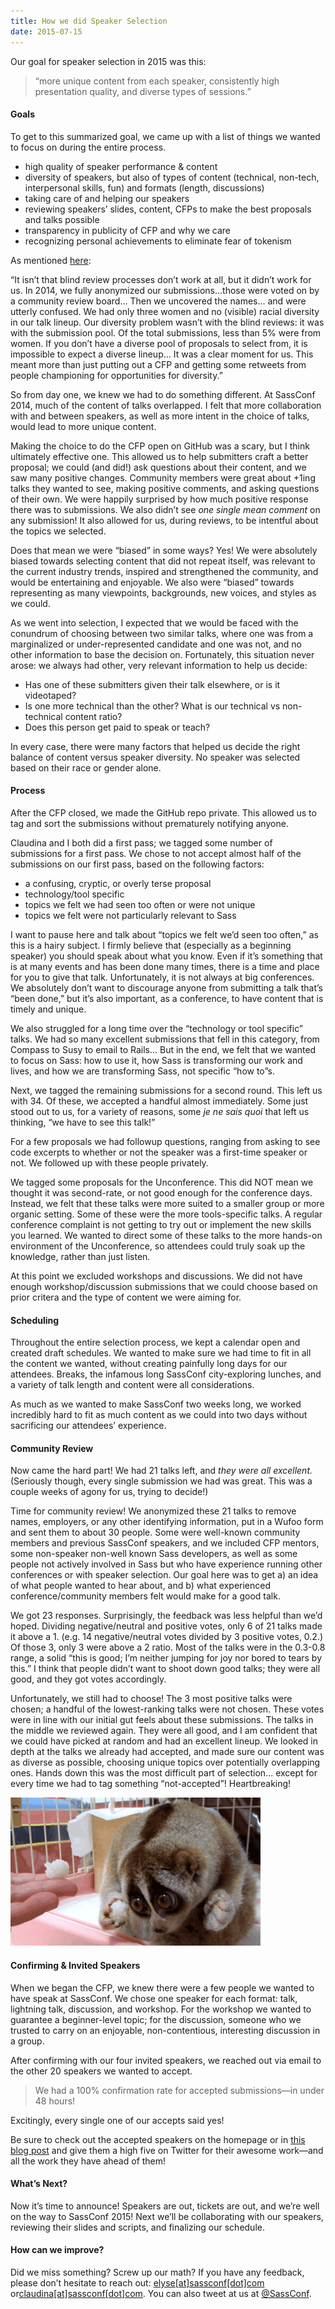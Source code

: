 ```yaml
---
title: How we did Speaker Selection
date: 2015-07-15
---
```


Our goal for speaker selection in 2015 was this:

> “more unique content from each speaker, consistently high presentation quality, and diverse types of sessions.”

#### Goals

To get to this summarized goal, we came up with a list of things we wanted to focus on during the entire process.

* high quality of speaker performance & content
* diversity of speakers, but also of types of content (technical, non-tech, interpersonal skills, fun) and formats (length, discussions)
* taking care of and helping our speakers
* reviewing speakers’ slides, content, CFPs to make the best proposals and talks possible
* transparency in publicity of CFP and why we care
* recognizing personal achievements to eliminate fear of tokenism

As mentioned <a href="/blog/posts/changing-our-cfp/">here</a>:

“It isn’t that blind review processes don’t work at all, but it didn’t work for us. In 2014, we fully anonymized our submissions...those were voted on by a community review board... Then we uncovered the names... and were utterly confused. We had only three women and no (visible) racial diversity in our talk lineup. Our diversity problem wasn’t with the blind reviews: it was with the submission pool. Of the total submissions, less than 5% were from women. If you don’t have a diverse pool of proposals to select from, it is impossible to expect a diverse lineup... It was a clear moment for us. This meant more than just putting out a CFP and getting some retweets from people championing for opportunities for diversity.”

So from day one, we knew we had to do something different. At SassConf 2014, much of the content of talks overlapped. I felt that more collaboration with and between speakers, as well as more intent in the choice of talks, would lead to more unique content.

Making the choice to do the CFP open on GitHub was a scary, but I think ultimately effective one. This allowed us to help submitters craft a better proposal; we could (and did!) ask questions about their content, and we saw many positive changes. Community members were great about +1ing talks they wanted to see, making positive comments, and asking questions of their own. We were happily surprised by how much positive response there was to submissions. We also didn’t see _one single mean comment_ on any submission! It also allowed for us, during reviews, to be intentful about the topics we selected.

Does that mean we were “biased” in some ways? Yes! We were absolutely biased towards selecting content that did not repeat itself, was relevant to the current industry trends, inspired and strengthened the community, and would be entertaining and enjoyable. We also were “biased” towards representing as many viewpoints, backgrounds, new voices, and styles as we could. 

As we went into selection, I expected that we would be faced with the conundrum of choosing between two similar talks, where one was from a marginalized or under-represented candidate and one was not, and no other information to base the decision on. Fortunately, this situation never arose: we always had other, very relevant information to help us decide:

* Has one of these submitters given their talk elsewhere, or is it videotaped?
* Is one more technical than the other? What is our technical vs non-technical content ratio?
* Does this person get paid to speak or teach?

In every case, there were many factors that helped us decide the right balance of content versus speaker diversity. No speaker was selected based on their race or gender alone.

#### Process

After the CFP closed, we made the GitHub repo private. This allowed us to tag and sort the submissions without prematurely notifying anyone.

Claudina and I both did a first pass; we tagged some number of submissions for a first pass. We chose to not accept almost half of the submissions on our first pass, based on the following factors:

* a confusing, cryptic, or overly terse proposal
* technology/tool specific
* topics we felt we had seen too often or were not unique
* topics we felt were not particularly relevant to Sass

I want to pause here and talk about “topics we felt we’d seen too often,” as this is a hairy subject. I firmly believe that (especially as a beginning speaker) you should speak about what you know. Even if it’s something that is at many events and has been done many times, there is a time and place for you to give that talk. Unfortunately, it is not always at big conferences. We absolutely don’t want to discourage anyone from submitting a talk that’s “been done,” but it’s also important, as a conference, to have content that is timely and unique.

We also struggled for a long time over the “technology or tool specific” talks. We had so many excellent submissions that fell in this category, from Compass to Susy to email to Rails... But in the end, we felt that we wanted to focus on Sass: how to use it, how Sass is transforming our work and lives, and how we are transforming Sass, not specific “how to”s.

Next, we tagged the remaining submissions for a second round. This left us with 34. Of these, we accepted a handful almost immediately. Some just stood out to us, for a variety of reasons, some <em>je ne sais quoi</em> that left us thinking, “we have to see this talk!”

For a few proposals we had followup questions, ranging from asking to see code excerpts to whether or not the speaker was a first-time speaker or not. We followed up with these people privately.

We tagged some proposals for the Unconference. This did NOT mean we thought it was second-rate, or not good enough for the conference days. Instead, we felt that these talks were more suited to a smaller group or more organic setting. Some of these were the more tools-specific talks. A regular conference complaint is not getting to try out or implement the new skills you learned. We wanted to direct some of these talks to the more hands-on environment of the Unconference, so attendees could truly soak up the knowledge, rather than just listen.

At this point we excluded workshops and discussions. We did not have enough workshop/discussion submissions that we could choose based on prior critera and the type of content we were aiming for.


#### Scheduling

Throughout the entire selection process, we kept a calendar open and created draft schedules. We wanted to make sure we had time to fit in all the content we wanted, without creating painfully long days for our attendees. Breaks, the infamous long SassConf city-exploring lunches, and a variety of talk length and content were all considerations.

As much as we wanted to make SassConf two weeks long, we worked incredibly hard to fit as much content as we could into two days without sacrificing our attendees’ experience.


#### Community Review

Now came the hard part! We had 21 talks left, and <em>they were all excellent.</em> (Seriously though, every single submission we had was great. This was a couple weeks of agony for us, trying to decide!)

Time for community review! We anonymized these 21 talks to remove names, employers, or any other identifying information, put in a Wufoo form and sent them to about 30 people. Some were well-known community members and previous SassConf speakers, and we included CFP mentors, some non-speaker non-well known Sass developers, as well as some people not actively involved in Sass but who have experience running other conferences or with speaker selection. Our goal here was to get a) an idea of what people wanted to hear about, and b) what experienced conference/community members felt would make for a good talk.

We got 23 responses. Surprisingly, the feedback was less helpful than we’d hoped. Dividing negative/neutral and positive votes, only 6 of 21 talks made it above a 1. (e.g. 14 negative/neutral votes divided by 3 positive votes, 0.2.) Of those 3, only 3 were above a 2 ratio. Most of the talks were in the 0.3-0.8 range, a solid “this is good; I’m neither jumping for joy nor bored to tears by this.” I think that people didn’t want to shoot down good talks; they were all good, and they got votes accordingly.

Unfortunately, we still had to choose! The 3 most positive talks were chosen; a handful of the lowest-ranking talks were not chosen. These votes were in line with our initial gut feels about these submissions. The talks in the middle we reviewed again. They were all good, and I am confident that we could have picked at random and had an excellent lineup. We looked in depth at the talks we already had accepted, and made sure our content was as diverse as possible, choosing unique topics over potentially overlapping ones. Hands down this was the most difficult part of selection... except for every time we had to tag something “not-accepted”! Heartbreaking!

<img src="/images/blog/lemur-three-foods-two-hands-noooo.gif">

#### Confirming & Invited Speakers

When we began the CFP, we knew there were a few people we wanted to have speak at SassConf. We chose one speaker for each format: talk, lightning talk, discussion, and workshop. For the workshop we wanted to guarantee a beginner-level topic; for the discussion, someone who we trusted to carry on an enjoyable, non-contentious, interesting discussion in a group. 

After confirming with our four invited speakers, we reached out via email to the other 20 speakers we wanted to accept. 

> We had a 100% confirmation rate for accepted submissions—in under 48 hours!

Excitingly, every single one of our accepts said yes! 

Be sure to check out the accepted speakers on the homepage or in <a href="/blog/posts/speakers-tickets/">this blog post</a> and give them a high five on Twitter for their awesome work—and all the work they have ahead of them!

#### What’s Next?

Now it’s time to announce! Speakers are out, tickets are out, and we’re well on the way to SassConf 2015! Next we’ll be collaborating with our speakers, reviewing their slides and scripts, and finalizing our schedule.

#### How can we improve?

Did we miss something? Screw up our math? If you have any feedback, please don’t hesitate to reach out: <a href="mailto:elyse@sassconf.com">elyse[at]sassconf[dot]com</a> or<a href="mailto:claudina@sassconf.com">claudina[at]sassconf[dot]com</a>. You can also tweet at us at <a href="http://twitter.com/sassconf">@SassConf</a>.